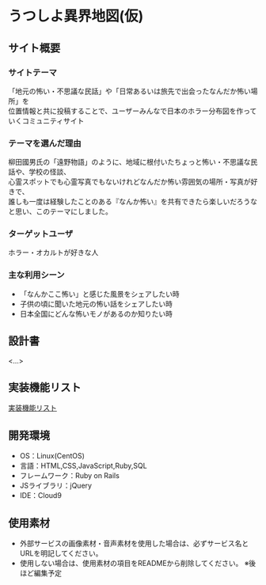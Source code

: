 # うつしよ異界地図(仮)

## サイト概要
### サイトテーマ
「地元の怖い・不思議な民話」や「日常あるいは旅先で出会ったなんだか怖い場所」を  
位置情報と共に投稿することで、ユーザーみんなで日本のホラー分布図を作っていくコミュニティサイト

### テーマを選んだ理由
柳田國男氏の「遠野物語」のように、地域に根付いたちょっと怖い・不思議な民話や、学校の怪談、  
心霊スポットでも心霊写真でもないけれどなんだか怖い雰囲気の場所・写真が好きで、  
誰しも一度は経験したことのある『なんか怖い』を共有できたら楽しいだろうなと思い、このテーマにしました。

### ターゲットユーザ
ホラー・オカルトが好きな人

### 主な利用シーン
- 「なんかここ怖い」と感じた風景をシェアしたい時
- 子供の頃に聞いた地元の怖い話をシェアしたい時
- 日本全国にどんな怖いモノがあるのか知りたい時

## 設計書
<...>

## 実装機能リスト
[実装機能リスト](https://docs.google.com/spreadsheets/d/1IQtYjrcAJMfpGHiheaRgTSO40gS0S5aCTOjJQTZYRu0/edit?usp=sharing)

## 開発環境
- OS：Linux(CentOS)
- 言語：HTML,CSS,JavaScript,Ruby,SQL
- フレームワーク：Ruby on Rails
- JSライブラリ：jQuery
- IDE：Cloud9

## 使用素材
- 外部サービスの画像素材・音声素材を使用した場合は、必ずサービス名とURLを明記してください。
- 使用しない場合は、使用素材の項目をREADMEから削除してください。
※後ほど編集予定